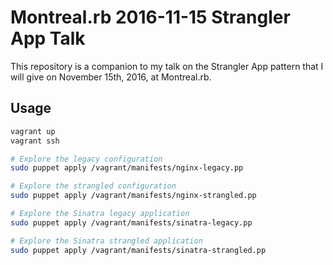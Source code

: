 # Montreal.rb 2016-11-15 Strangler App Talk

This repository is a companion to my talk on the Strangler App pattern that I will give on November 15th, 2016, at Montreal.rb.

## Usage

```sh
vagrant up
vagrant ssh

# Explore the legacy configuration
sudo puppet apply /vagrant/manifests/nginx-legacy.pp

# Explore the strangled configuration
sudo puppet apply /vagrant/manifests/nginx-strangled.pp

# Explore the Sinatra legacy application
sudo puppet apply /vagrant/manifests/sinatra-legacy.pp

# Explore the Sinatra strangled application
sudo puppet apply /vagrant/manifests/sinatra-strangled.pp
```

